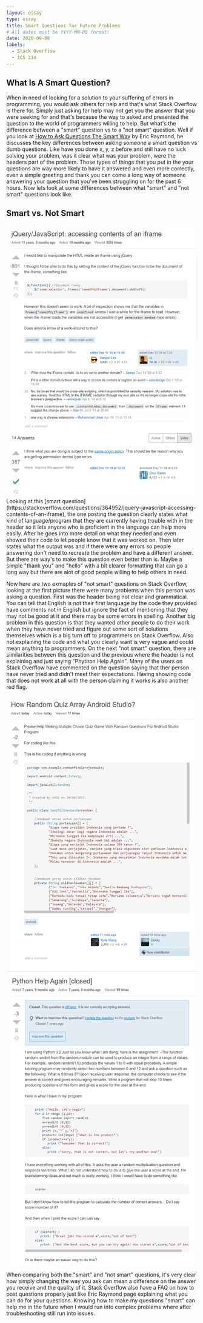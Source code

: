 ```yaml
---
layout: essay
type: essay
title: Smart Questions for Future Problems
# All dates must be YYYY-MM-DD format!
date: 2020-09-08
labels:
  - Stack Overflow
  - ICS 314
---
```


## What Is A Smart Question?

When in need of looking for a solution to your suffering of errors in programming, you would ask others for help and that's what Stack Overflow is there for. Simply just asking for help may not get you the answer that you were seeking for and that's because the way to asked and presented the question to the world of programmers willing to help. But what's the difference between a "smart" question vs to a "not smart" question. Well if you look at [How to Ask Questions The Smart Way](http://www.catb.org/esr/faqs/smart-questions.html) by Eric Raymond, he discusses the key differences between asking someone a smart question vs dumb questions. Like have you done x, y, z before and still have no luck solving your problem, was it clear what was your problem, were the headers part of the problem. Those types of things that you put in the your questions are way more likely to have it answered and even more correctly, even a simple greeting and thank you can come a long way of someone answering your question that you've been struggling on for the past 6 hours. Now lets look at some differences between what "smart" and "not smart" questions look like.

## Smart vs. Not Smart

<img class="ui medium right floated image" src="../images/smart_question.PNG"> 
Looking at this [smart question](https://stackoverflow.com/questions/364952/jquery-javascript-accessing-contents-of-an-iframe), the one posting the question clearly states what kind of language/program that they are currently having trouble with in the header so it lets anyone who is proficient in the language can help more easily. After he goes into more detail on what they needed and even showed their code to let people know that it was worked on. Then later states what the output was and if there were any errors so people answering don't need to recreate the problem and have a different answer. But there are way's to make this question even better than is. Maybe a simple "thank you" and "hello" with a bit clearer formatting that can go a long way but there are alot of good people willing to help others in need.










Now here are two exmaples of "not smart" questions on Stack Overflow, looking at the first picture there were many problems when this person was asking a question. First was the header being not clear and grammatical. You can tell that English is not their first language by the code they provided have comments not in English but ignore the fact of mentioning that they may not be good at it and there may be some errors in spelling. Another big problem in this question is that they wanted other people to do their work when they have never tried and figure out some sort of solutions themselves which is a big turn off to programmers on Stack Overflow. Also not explaining the code and what you clearly want is very vague and could mean anything to programmers. On the next "not smart" question, there are similarities between this question and the previous where the header is not explaining and just saying "Phython Help Again". Many of the users on Stack Overflow have commented on the question saying that ther person have never tried and didn't meet their expectations. Having showing code that does not work at all with the person claiming it works is also another red flag. 

  <img class="ui small left floated image" src="../images/bad_question.PNG">
  <img class="ui small left floated image" src="../images/bad_question2.PNG">


When comparing both the "smart" and "not smart" questions, it's very clear how simply changing the way you ask can mean a difference on the answer you receive and the quality of it. Stack Overflow also have a FAQ on how to post questions properly just like Eric Raymond page explaining what you can do for your questions. Knowing how to make my questions "smart" can help me in the future when I would run into complex problems where after troubleshooting still run into issues.
 
